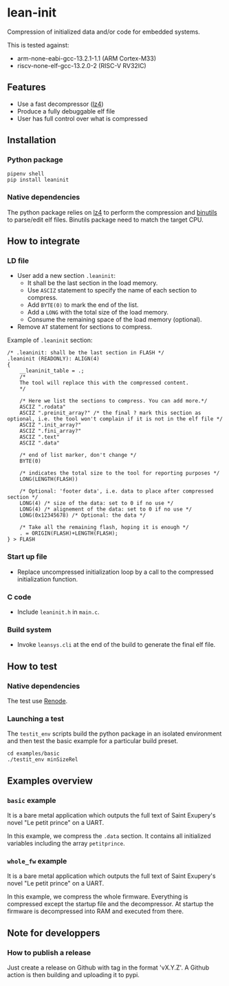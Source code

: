 # lean-init
Compression of initialized data and/or code for embedded systems.

This is tested against:
- arm-none-eabi-gcc-13.2.1-1.1 (ARM Cortex-M33)
- riscv-none-elf-gcc-13.2.0-2 (RISC-V RV32IC)

## Features

- Use a fast decompressor ([lz4](https://lz4.org/))
- Produce a fully debuggable elf file
- User has full control over what is compressed

## Installation

### Python package
````
pipenv shell
pip install leaninit
````

### Native dependencies
The python package relies on [lz4](https://lz4.org/) to perform the compression and [binutils](https://www.gnu.org/software/binutils/) to parse/edit elf files.
Binutils package need to match the target CPU.

## How to integrate

### LD file
- User add a new section `.leaninit`:
  - It shall be the last section in the load memory.
  - Use `ASCIZ` statement to specify the name of each section to compress.
  - Add `BYTE(0)` to mark the end of the list.
  - Add a `LONG` with the total size of the load memory.
  - Consume the remaining space of the load memory (optional).
- Remove `AT` statement for sections to compress.

Example of `.leaninit` section:

````
/* .leaninit: shall be the last section in FLASH */
.leaninit (READONLY): ALIGN(4)
{
    __leaninit_table = .;
    /* 
    The tool will replace this with the compressed content.
    */

    /* Here we list the sections to compress. You can add more.*/
    ASCIZ ".rodata"
    ASCIZ ".preinit_array?" /* the final ? mark this section as optional, i.e. the tool won't complain if it is not in the elf file */
    ASCIZ ".init_array?"
    ASCIZ ".fini_array?"
    ASCIZ ".text" 
    ASCIZ ".data"

    /* end of list marker, don't change */
    BYTE(0)
        
    /* indicates the total size to the tool for reporting purposes */
    LONG(LENGTH(FLASH))

    /* Optional: 'footer data', i.e. data to place after compressed section */
    LONG(4) /* size of the data: set to 0 if no use */
    LONG(4) /* alignement of the data: set to 0 if no use */
    LONG(0x12345678) /* Optional: the data */

    /* Take all the remaining flash, hoping it is enough */
    . = ORIGIN(FLASH)+LENGTH(FLASH);
} > FLASH
````

### Start up file
- Replace uncompressed initialization loop by a call to the compressed initialization function. 

### C code
- Include `leaninit.h` in `main.c`.

### Build system
- Invoke `leansys.cli` at the end of the build to generate the final elf file.

## How to test

### Native dependencies
The test use [Renode](https://renode.readthedocs.io/en/latest/index.html).

### Launching a test
The `testit_env` scripts build the python package in an isolated environment and then test the basic example for a particular build preset.

````
cd examples/basic
./testit_env minSizeRel
````

## Examples overview

### `basic` example
It is a bare metal application which outputs the full text of Saint Exupery's novel "Le petit prince" on a UART.

In this example, we compress the `.data` section. It contains all initialized variables including the array `petitprince`.

### `whole_fw` example
It is a bare metal application which outputs the full text of Saint Exupery's novel "Le petit prince" on a UART.

In this example, we compress the whole firmware. Everything is compressed except the startup file and the decompressor.
At startup the firmware is decompressed into RAM and executed from there.

## Note for developpers

### How to publish a release
Just create a release on Github with tag in the format 'vX.Y.Z'. A Github action is then building and uploading it to pypi.